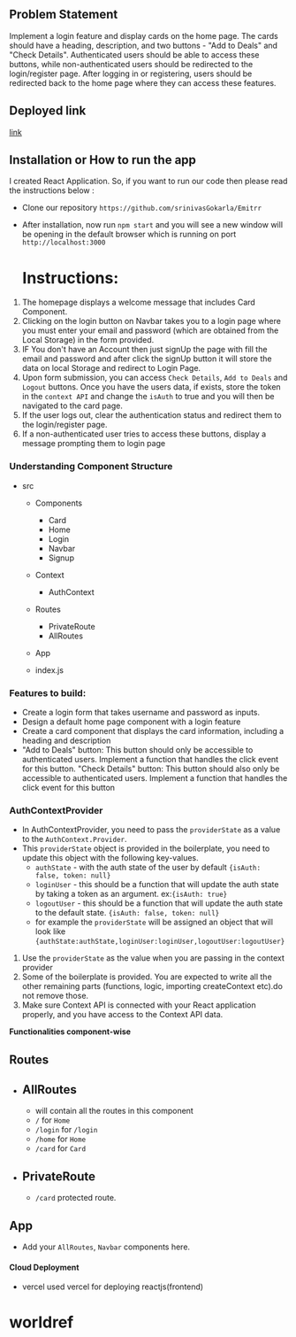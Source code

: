 ## Problem Statement

Implement a login feature and display cards on the home page. The cards should have a heading,
description, and two buttons - "Add to Deals" and "Check Details". Authenticated users should be able to
access these buttons, while non-authenticated users should be redirected to the login/register page. After
logging in or registering, users should be redirected back to the home page where they can access these
features.

## Deployed link
[link](https://emtr-frontend.vercel.app/)

## Installation or How to run the app
I created React Application. So, if you want to run our code then please read the instructions below :
- Clone our repository `https://github.com/srinivasGokarla/Emitrr`


- After installation, now run `npm start` and  you will see a new window will be opening in the default browser which is running on port `http://localhost:3000`



  # Instructions: 

1. The homepage displays a welcome message that includes Card Component.
2. Clicking on the login button on Navbar takes you to a login page where you must enter your email and password (which are obtained from the Local Storage) in the form provided.
3. IF You don't have an Account then just signUp the page with fill the email and password and after click the signUp button it will  store the data on local Storage and redirect to Login Page.
3. Upon form submission, you can access `Check Details`, `Add to Deals` and `Logout` buttons. Once you have the users data,  if exists, store the token in the `context API` and change the `isAuth` to true and you will then be navigated to the card page.
4. If the user logs out, clear the authentication status and redirect them to the login/register page.
5. If a non-authenticated user tries to access these buttons, display a message prompting them to login page


### Understanding Component Structure

- src
  - Components
    - Card
    - Home
    - Login
    - Navbar
    - Signup

  - Context
    - AuthContext
  - Routes
    - PrivateRoute
    - AllRoutes
  - App
  - index.js

### Features to build:

 - Create a login form that takes username and password as inputs.
 - Design a default home page component with a login feature
 - Create a card component that displays the card information, including a heading and description
 - "Add to Deals" button: This button should only be accessible to authenticated users. Implement a
 function that handles the click event for this button. "Check Details" button: This button should also only be accessible to authenticated users.
 Implement a function that handles the click event for this button



### AuthContextProvider

- In AuthContextProvider, you need to pass the `providerState` as a value to the `AuthContext.Provider`.
- This `providerState` object is provided in the boilerplate, you need to update this object with the following key-values.
  - `authState` - with the auth state of the user by default `{isAuth: false, token: null}`
  - `loginUser` - this should be a function that will update the auth state by taking a token as an argument. ex:`{isAuth: true}`
  - `logoutUser` - this should be a function that will update the auth state to the default state. `{isAuth: false, token: null}`
  - for example the `providerState` will be assigned an object that will look like `{authState:authState,loginUser:loginUser,logoutUser:logoutUser}`

1. Use the `providerState` as the value when you are passing in the context provider
2. Some of the boilerplate is provided. You are expected to write all the other remaining parts (functions, logic, importing createContext etc).do not remove those.
3. Make sure Context API is connected with your React application properly, and you have access to the Context API data.



**Functionalities component-wise**

## Routes

- ## AllRoutes
  - will contain all the routes in this component
  - `/` for `Home`
  - `/login` for `/login`
  - `/home` for `Home`
  - `/card` for `Card`
- ## PrivateRoute

  - `/card` protected route.

## App

- Add your `AllRoutes`, `Navbar` components here.


#### Cloud Deployment

- vercel 
used vercel for deploying reactjs(frontend)






# worldref

